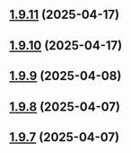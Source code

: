 ## [1.9.11](https://github.com/msobiecki/boilerplate-express-server/compare/v1.9.10...v1.9.11) (2025-04-17)



## [1.9.10](https://github.com/msobiecki/boilerplate-express-server/compare/v1.9.9...v1.9.10) (2025-04-17)



## [1.9.9](https://github.com/msobiecki/boilerplate-express-server/compare/v1.9.8...v1.9.9) (2025-04-08)



## [1.9.8](https://github.com/msobiecki/boilerplate-express-server/compare/v1.9.7...v1.9.8) (2025-04-07)



## [1.9.7](https://github.com/msobiecki/boilerplate-express-server/compare/v1.9.6...v1.9.7) (2025-04-07)



